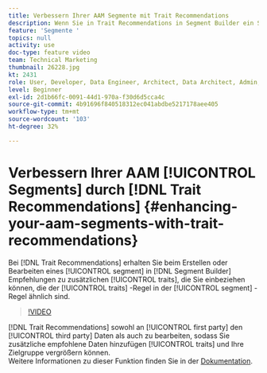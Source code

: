 ```yaml
---
title: Verbessern Ihrer AAM Segmente mit Trait Recommendations
description: Wenn Sie in Trait Recommendations in Segment Builder ein Segment erstellen oder bearbeiten, erhalten Sie Empfehlungen zu zusätzlichen Merkmalen, die Sie einschließen können. Diese sind vergleichbar mit den Merkmalen in der Segmentregel.
feature: 'Segmente '
topics: null
activity: use
doc-type: feature video
team: Technical Marketing
thumbnail: 26228.jpg
kt: 2431
role: User, Developer, Data Engineer, Architect, Data Architect, Admin, Leader
level: Beginner
exl-id: 2d1b66fc-0091-44d1-970a-f30d6d5cca4c
source-git-commit: 4b91696f840518312ec041abdbe5217178aee405
workflow-type: tm+mt
source-wordcount: '103'
ht-degree: 32%

---
```


# Verbessern Ihrer AAM [!UICONTROL Segments] durch [!DNL Trait Recommendations] {#enhancing-your-aam-segments-with-trait-recommendations}

Bei [!DNL Trait Recommendations] erhalten Sie beim Erstellen oder Bearbeiten eines [!UICONTROL segment] in [!DNL Segment Builder] Empfehlungen zu zusätzlichen [!UICONTROL traits], die Sie einbeziehen können, die der [!UICONTROL traits] -Regel in der [!UICONTROL segment] -Regel ähnlich sind.

>[!VIDEO](https://video.tv.adobe.com/v/26228/?quality=12)

[!DNL Trait Recommendations] sowohl an  [!UICONTROL first party] den  [!UICONTROL third party] Daten als auch zu bearbeiten, sodass Sie zusätzliche empfohlene Daten hinzufügen  [!UICONTROL traits] und Ihre Zielgruppe vergrößern können.\
Weitere Informationen zu dieser Funktion finden Sie in der [Dokumentation](https://experiencecloud.adobe.com/resources/help/en_US/aam/trait-recommendations.html).
